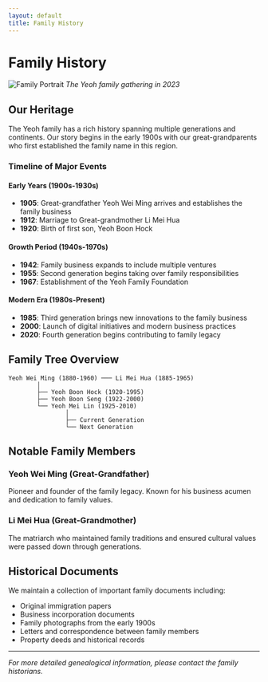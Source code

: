 ```yaml
---
layout: default
title: Family History
---
```


# Family History

![Family Portrait](../assets/images/family-portrait-2023.jpg)
*The Yeoh family gathering in 2023*

## Our Heritage

The Yeoh family has a rich history spanning multiple generations and continents. Our story begins in the early 1900s with our great-grandparents who first established the family name in this region.

### Timeline of Major Events

#### Early Years (1900s-1930s)
- **1905**: Great-grandfather Yeoh Wei Ming arrives and establishes the family business
- **1912**: Marriage to Great-grandmother Li Mei Hua
- **1920**: Birth of first son, Yeoh Boon Hock

#### Growth Period (1940s-1970s)
- **1942**: Family business expands to include multiple ventures
- **1955**: Second generation begins taking over family responsibilities
- **1967**: Establishment of the Yeoh Family Foundation

#### Modern Era (1980s-Present)
- **1985**: Third generation brings new innovations to the family business
- **2000**: Launch of digital initiatives and modern business practices
- **2020**: Fourth generation begins contributing to family legacy

## Family Tree Overview

```
Yeoh Wei Ming (1880-1960) ─── Li Mei Hua (1885-1965)
        │
        ├── Yeoh Boon Hock (1920-1995)
        ├── Yeoh Boon Seng (1922-2000)
        └── Yeoh Mei Lin (1925-2010)
                │
                ├── Current Generation
                └── Next Generation
```

## Notable Family Members

### Yeoh Wei Ming (Great-Grandfather)
Pioneer and founder of the family legacy. Known for his business acumen and dedication to family values.

### Li Mei Hua (Great-Grandmother)  
The matriarch who maintained family traditions and ensured cultural values were passed down through generations.

## Historical Documents

We maintain a collection of important family documents including:
- Original immigration papers
- Business incorporation documents
- Family photographs from the early 1900s
- Letters and correspondence between family members
- Property deeds and historical records

---

*For more detailed genealogical information, please contact the family historians.*